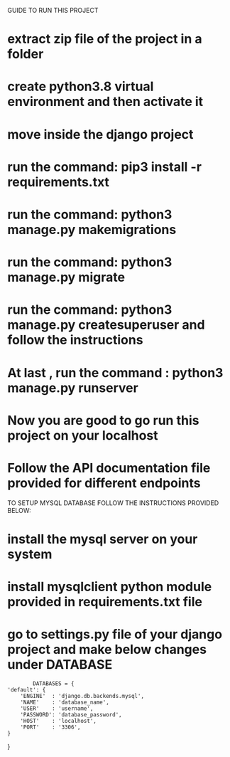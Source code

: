 GUIDE TO RUN THIS PROJECT
# extract zip file of the project in a folder
# create python3.8 virtual environment and then activate it
# move inside the django project
# run the command: pip3 install -r requirements.txt 
# run the command: python3 manage.py makemigrations
# run the command: python3 manage.py migrate
# run the command: python3 manage.py createsuperuser and follow the instructions
# At last , run the command : python3 manage.py runserver
# Now you are good to go run this project on your localhost
# Follow the API documentation file provided for different endpoints

TO SETUP MYSQL DATABASE FOLLOW THE INSTRUCTIONS PROVIDED BELOW:
# install the mysql server on your system
# install mysqlclient python module provided in requirements.txt file
# go to settings.py file of your django project and make below changes under DATABASE

            DATABASES = {
    'default': {
        'ENGINE'  : 'django.db.backends.mysql', 
        'NAME'    : 'database_name',                
        'USER'    : 'username',                    
        'PASSWORD': 'database_password',             
        'HOST'    : 'localhost',               
        'PORT'    : '3306',
    }
}

 
